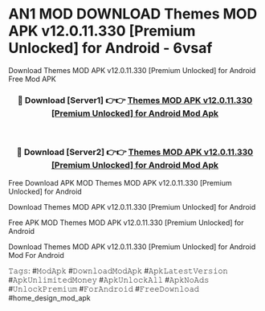 # AN1 MOD DOWNLOAD Themes MOD APK v12.0.11.330 [Premium Unlocked] for Android - 6vsaf
Download Themes MOD APK v12.0.11.330 [Premium Unlocked] for Android Free Mod APK

<div align="center">
<h3>🔴 Download [Server1] 👉👉 <a href="https://apk-comot.site?title=Themes_MOD_APK_v12.0.11.330_[Premium_Unlocked]_for_Android">Themes MOD APK v12.0.11.330 [Premium Unlocked] for Android Mod Apk</a></h3><br>

<h3>🔴 Download [Server2] 👉👉 <a href="https://apk-comot.site?title=Themes_MOD_APK_v12.0.11.330_[Premium_Unlocked]_for_Android">Themes MOD APK v12.0.11.330 [Premium Unlocked] for Android Mod Apk</a></h3>
</div>


Free Download APK MOD Themes MOD APK v12.0.11.330 [Premium Unlocked] for Android

Download Themes MOD APK v12.0.11.330 [Premium Unlocked] for Android 

Free APK MOD Themes MOD APK v12.0.11.330 [Premium Unlocked] for Android 

Download Themes MOD APK v12.0.11.330 [Premium Unlocked] for Android Mod For Android

𝚃𝚊𝚐𝚜: #𝙼𝚘𝚍𝙰𝚙𝚔 #𝙳𝚘𝚠𝚗𝚕𝚘𝚊𝚍𝙼𝚘𝚍𝙰𝚙𝚔 #𝙰𝚙𝚔𝙻𝚊𝚝𝚎𝚜𝚝𝚅𝚎𝚛𝚜𝚒𝚘𝚗 #𝙰𝚙𝚔𝚄𝚗𝚕𝚒𝚖𝚒𝚝𝚎𝚍𝙼𝚘𝚗𝚎𝚢 #𝙰𝚙𝚔𝚄𝚗𝚕𝚘𝚌𝚔𝙰𝚕𝚕 #𝙰𝚙𝚔𝙽𝚘𝙰𝚍𝚜 #𝚄𝚗𝚕𝚘𝚌𝚔𝙿𝚛𝚎𝚖𝚒𝚞𝚖 #𝙵𝚘𝚛𝙰𝚗𝚍𝚛𝚘𝚒𝚍 #𝙵𝚛𝚎𝚎𝙳𝚘𝚠𝚗𝚕𝚘𝚊𝚍 #home_design_mod_apk
